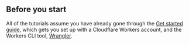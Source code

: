 ## Before you start

All of the tutorials assume you have already gone through the [Get started guide](/get-started/guide), which gets you set up with a Cloudflare Workers account, and the Workers CLI tool, [Wrangler](https://github.com/cloudflare/wrangler).
